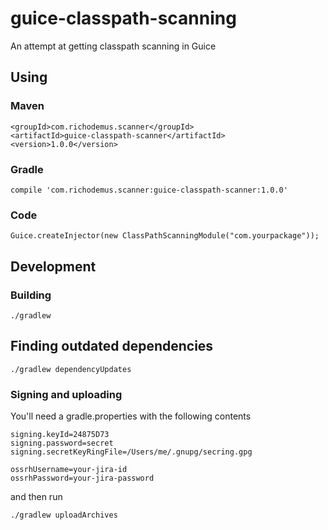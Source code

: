 # guice-classpath-scanning
An attempt at getting classpath scanning in Guice

## Using
### Maven
```
<groupId>com.richodemus.scanner</groupId>
<artifactId>guice-classpath-scanner</artifactId>
<version>1.0.0</version>
```

### Gradle
```
compile 'com.richodemus.scanner:guice-classpath-scanner:1.0.0'
```
    
### Code
    Guice.createInjector(new ClassPathScanningModule("com.yourpackage"));
    
## Development

### Building
    ./gradlew
    
## Finding outdated dependencies
    ./gradlew dependencyUpdates
    
### Signing and uploading
You'll need a gradle.properties with the following contents
```
signing.keyId=24875D73
signing.password=secret
signing.secretKeyRingFile=/Users/me/.gnupg/secring.gpg

ossrhUsername=your-jira-id
ossrhPassword=your-jira-password
```
and then run

    ./gradlew uploadArchives
